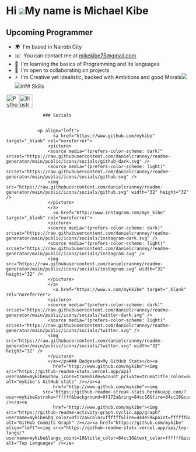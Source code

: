 Hi ![](https://user-images.githubusercontent.com/18350557/176309783-0785949b-9127-417c-8b55-ab5a4333674e.gif)My name is Michael Kibe
====================================================================================================================================

Upcoming Programmer
-------------------

*   🌍  I'm based in Nairobi City
*   ✉️  You can contact me at [mikekibe75@gmail.com](mailto:mikekibe75@gmail.com)
*   🧠  I'm learning the basics of Programming and its languages
*   🤝  I'm open to collaborating on projects
*   ⚡  I'm Creative yet Idealistic, backed with Ambitions and good Morals<a href="https://www.github.com/mykibe" target="_blank" rel="noreferrer"><img
                  src="https://img.shields.io/github/followers/mykibe?logo=github&style=for-the-badge&color=444e59&labelColor=0f172a" /></a><a href="https://www.x.com/mykkibe" target="_blank" rel="noreferrer"><img
                  src="https://img.shields.io/twitter/follow/mykkibe?logo=twitter&style=for-the-badge&color=444e59&labelColor=0f172a"
                /></a>### Skills 
<p align="left">
<a href="https://www.python.org/" target="_blank" rel="noreferrer"><img src="https://raw.githubusercontent.com/danielcranney/readme-generator/main/public/icons/skills/python-colored.svg" width="36" height="36" alt="Python" /></a><a href="https://www.adobe.com/uk/products/illustrator.html" target="_blank" rel="noreferrer"><img src="https://raw.githubusercontent.com/danielcranney/readme-generator/main/public/icons/skills/illustrator-colored.svg" width="36" height="36" alt="Illustrator" /></a>
                    </p>
                    
                  ### Socials
                  
                  
                <p align="left">
                      <a href="https://www.github.com/mykibe" target="_blank" rel="noreferrer">
                    <picture>
                    <source media="(prefers-color-scheme: dark)" srcset="https://raw.githubusercontent.com/danielcranney/readme-generator/main/public/icons/socials/github-dark.svg" />
                    <source media="(prefers-color-scheme: light)" srcset="https://raw.githubusercontent.com/danielcranney/readme-generator/main/public/icons/socials/github.svg" />
                    <img src="https://raw.githubusercontent.com/danielcranney/readme-generator/main/public/icons/socials/github.svg" width="32" height="32" />
                    </picture>
                    </a>
                      <a href="http://www.instagram.com/myk_kibe" target="_blank" rel="noreferrer">
                    <picture>
                    <source media="(prefers-color-scheme: dark)" srcset="https://raw.githubusercontent.com/danielcranney/readme-generator/main/public/icons/socials/instagram-dark.svg" />
                    <source media="(prefers-color-scheme: light)" srcset="https://raw.githubusercontent.com/danielcranney/readme-generator/main/public/icons/socials/instagram.svg" />
                    <img src="https://raw.githubusercontent.com/danielcranney/readme-generator/main/public/icons/socials/instagram.svg" width="32" height="32" />
                    </picture>
                    </a>
                      <a href="https://www.x.com/mykkibe" target="_blank" rel="noreferrer">
                    <picture>
                    <source media="(prefers-color-scheme: dark)" srcset="https://raw.githubusercontent.com/danielcranney/readme-generator/main/public/icons/socials/twitter-dark.svg" />
                    <source media="(prefers-color-scheme: light)" srcset="https://raw.githubusercontent.com/danielcranney/readme-generator/main/public/icons/socials/twitter.svg" />
                    <img src="https://raw.githubusercontent.com/danielcranney/readme-generator/main/public/icons/socials/twitter.svg" width="32" height="32" />
                    </picture>
                    </a></p>### Badges<b>My GitHub Stats</b><a
                      href="http://www.github.com/mykibe"><img src="https://github-readme-stats.vercel.app/api?username=mykibe&show_icons=true&hide=&count_private=true&title_color=84cc16&text_color=ffffff&icon_color=444e59&bg_color=0f172a&hide_border=true&show_icons=true" alt="mykibe's GitHub stats" /></a><a
                      href="http://www.github.com/mykibe"><img
                  src="https://github-readme-streak-stats.herokuapp.com/?user=mykibe&stroke=ffffff&background=0f172a&ring=84cc16&fire=84cc16&currStreakNum=ffffff&currStreakLabel=84cc16&sideNums=ffffff&sideLabels=ffffff&dates=ffffff&hide_border=true" /></a><a
                      href="http://www.github.com/mykibe"><img src="https://github-readme-activity-graph.cyclic.app/graph?username=mykibe&bg_color=0f172a&color=ffffff&line=444e59&point=ffffff&area_color=0f172a&area=true&hide_border=true&custom_title=GitHub%20Commits%20Graph" alt="GitHub Commits Graph" /></a><a href="https://github.com/mykibe" align="left"><img src="https://github-readme-stats.vercel.app/api/top-langs/?username=mykibe&langs_count=10&title_color=84cc16&text_color=ffffff&icon_color=444e59&bg_color=0f172a&hide_border=true&locale=en&custom_title=Top%20%Languages" alt="Top Languages" /></a>
